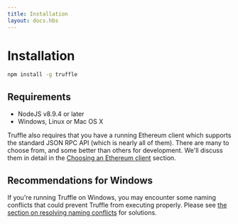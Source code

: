 ```yaml
---
title: Installation
layout: docs.hbs
---
```

# Installation

```bash
npm install -g truffle
```

## Requirements

* NodeJS v8.9.4 or later
* Windows, Linux or Mac OS X

Truffle also requires that you have a running Ethereum client which supports the standard JSON RPC API (which is nearly all of them). There are many to choose from, and some better than others for development. We'll discuss them in detail in the [Choosing an Ethereum client](/docs/getting_started/client) section.

## Recommendations for Windows

If you're running Truffle on Windows, you may encounter some naming conflicts that could prevent Truffle from executing properly. Please see [the section on resolving naming conflicts](/docs/advanced/configuration#resolving-naming-conflicts-on-windows) for solutions.
